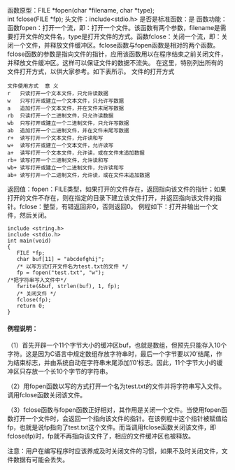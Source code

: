 函数原型：FILE *fopen(char *filename, char *type);  
int fclose(FILE *fp);
头文件：include<stdio.h>
是否是标准函数：是
函数功能：函数fopen：打开一个流，即：打开一个文件。该函数有两个参数，filename是需要打开文件的文件名，type是打开文件的方式。函数fclose：关闭一个流，即：关闭一个文件，并释放文件缓冲区。fclose函数与fopen函数是相对的两个函数。fclose函数的参数是指向文件的指针，应用该函数用以在程序结束之前关闭文件，并释放文件缓冲区。这样可以保证文件的数据不流失。
在这里，特别列出所有的文件打开方式，以供大家参考。如下表所示。
文件的打开方式
```  
文件使用方式	意 义
r	只读打开一个文本文件，只允许读数据
w	只写打开或建立一个文本文件，只允许写数据
a	追加打开一个文本文件，并在文件末尾写数据
rb	只读打开一个二进制文件，只允许读数据
wb	只写打开或建立一个二进制文件，只允许写数据
ab	追加打开一个二进制文件，并在文件末尾写数据
r+	读写打开一个文本文件，允许读和写
w+	读写打开或建立一个文本文件，允许读写
a+	读写打开一个文本文件，允许读，或在文件末追加数据
rb+	读写打开一个二进制文件，允许读和写
wb+	读写打开或建立一个二进制文件，允许读和写
ab+	读写打开一个二进制文件，允许读，或在文件末追加数据
```
返回值：fopen：FILE类型，如果打开的文件存在，返回指向该文件的指针；如果打开的文件不存在，则在指定的目录下建立该文件打开，并返回指向该文件的指针。fclose：整型，有错返回非0，否则返回0。
例程如下：打开并输出一个文件，然后关闭。
```  
include <string.h>
include <stdio.h>
int main(void)
{
   FILE *fp;
   char buf[11] = "abcdefghij";
   /* 以写方式打开文件名为test.txt的文件 */
   fp = fopen("test.txt", "w");
/*把字符串写入文件中*/
   fwrite(&buf, strlen(buf), 1, fp);
   /* 关闭文件 */
   fclose(fp);
   return 0;
}
```

#### 例程说明：

（1）首先开辟一个11个字节大小的缓冲区buf，也就是数组，但预先只能存入10个字符。这是因为C语言中规定数组存放字符串时，最后一个字节要以’/0’结尾，作为结束标志，并由系统自动在字符串末尾添加’/0’标志。因此，11个字节大小的缓冲区只存放一个长10个字节的字符串。

（2）用fopen函数以写的方式打开一个名为test.txt的文件并将字符串写入文件。
调用fclose函数关闭该文件。

（3）fclose函数与fopen函数正好相对，其作用是关闭一个文件。当使用fopen函数打开一个文件时，会返回一个指向该文件的指针。在该例程中这个指针被赋值给fp，也就是说fp指向了test.txt这个文件。而当调用fclose函数关闭该文件，即fclose(fp)时，fp就不再指向该文件了，相应的文件缓冲区也被释放。

注意：用户在编写程序时应该养成及时关闭文件的习惯，如果不及时关闭文件，文件数据有可能会丢失。

